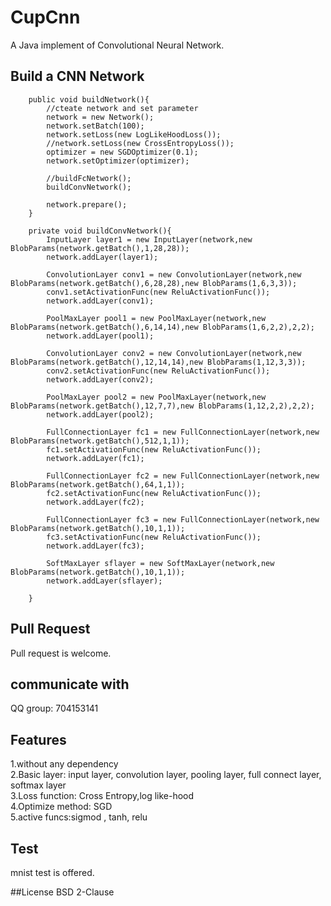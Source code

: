 # CupCnn
A Java implement of Convolutional Neural Network. 


## Build a CNN Network
```
	public void buildNetwork(){
		//cteate network and set parameter
		network = new Network();
		network.setBatch(100);
		network.setLoss(new LogLikeHoodLoss());
		//network.setLoss(new CrossEntropyLoss());
		optimizer = new SGDOptimizer(0.1);
		network.setOptimizer(optimizer);
		
		//buildFcNetwork();
		buildConvNetwork();

		network.prepare();
	}
	
	private void buildConvNetwork(){
		InputLayer layer1 = new InputLayer(network,new BlobParams(network.getBatch(),1,28,28));
		network.addLayer(layer1);
		
		ConvolutionLayer conv1 = new ConvolutionLayer(network,new BlobParams(network.getBatch(),6,28,28),new BlobParams(1,6,3,3));
		conv1.setActivationFunc(new ReluActivationFunc());
		network.addLayer(conv1);
		
		PoolMaxLayer pool1 = new PoolMaxLayer(network,new BlobParams(network.getBatch(),6,14,14),new BlobParams(1,6,2,2),2,2);
		network.addLayer(pool1);
		
		ConvolutionLayer conv2 = new ConvolutionLayer(network,new BlobParams(network.getBatch(),12,14,14),new BlobParams(1,12,3,3));
		conv2.setActivationFunc(new ReluActivationFunc());
		network.addLayer(conv2);
		
		PoolMaxLayer pool2 = new PoolMaxLayer(network,new BlobParams(network.getBatch(),12,7,7),new BlobParams(1,12,2,2),2,2);
		network.addLayer(pool2);
		
		FullConnectionLayer fc1 = new FullConnectionLayer(network,new BlobParams(network.getBatch(),512,1,1));
		fc1.setActivationFunc(new ReluActivationFunc());
		network.addLayer(fc1);
		
		FullConnectionLayer fc2 = new FullConnectionLayer(network,new BlobParams(network.getBatch(),64,1,1));
		fc2.setActivationFunc(new ReluActivationFunc());
		network.addLayer(fc2);
		
		FullConnectionLayer fc3 = new FullConnectionLayer(network,new BlobParams(network.getBatch(),10,1,1));
		fc3.setActivationFunc(new ReluActivationFunc());
		network.addLayer(fc3);
		
		SoftMaxLayer sflayer = new SoftMaxLayer(network,new BlobParams(network.getBatch(),10,1,1));
		network.addLayer(sflayer);
		
	}
```

	
## Pull Request
Pull request is welcome.

## communicate with
QQ group: 704153141  

## Features
1.without any dependency<br />
2.Basic layer: input layer, convolution layer, pooling layer, full connect layer, softmax layer<br />
3.Loss function: Cross Entropy,log like-hood<br />
4.Optimize method: SGD<br />
5.active funcs:sigmod , tanh, relu<br />

## Test
mnist test is offered.

##License
BSD 2-Clause
	
			


